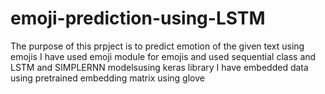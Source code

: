 # emoji-prediction-using-LSTM
The purpose of this prpject is to predict emotion of the given text using emojis
I have used emoji module for emojis and used sequential class and LSTM and SIMPLERNN modelsusing keras library
I have embedded data using pretrained embedding matrix using glove 
